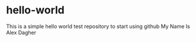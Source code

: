 # hello-world
This is a simple hello world test repository to start using github
My Name Is Alex Dagher 
